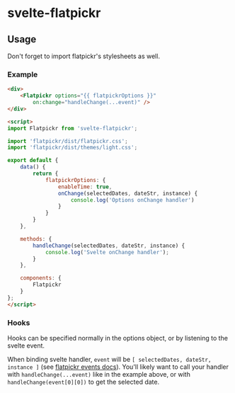 # svelte-flatpickr

## Usage

Don't forget to import flatpickr's stylesheets as well.

### Example

```html
<div>
	<Flatpickr options="{{ flatpickrOptions }}"
		on:change="handleChange(...event)" />
</div>

<script>
import Flatpickr from 'svelte-flatpickr';

import 'flatpickr/dist/flatpickr.css';
import 'flatpickr/dist/themes/light.css';

export default {
	data() {
		return {
			flatpickrOptions: {
				enableTime: true,
				onChange(selectedDates, dateStr, instance) {
					console.log('Options onChange handler')
				}
			}
		}
	},

	methods: {
		handleChange(selectedDates, dateStr, instance) {
			console.log('Svelte onChange handler');
		}
	},

	components: {
		Flatpickr
	}
};
</script>
```

### Hooks

Hooks can be specified normally in the options object, or by listening to the svelte event.

When binding svelte handler, `event` will be `[ selectedDates, dateStr, instance ]` (see [flatpickr events docs][flatpickr-events]). You'll likely want to call your handler with `handleChange(...event)` like in the example above, or with `handleChange(event[0][0])` to get the selected date.

[flatpickr-events]: https://chmln.github.io/flatpickr/events/
